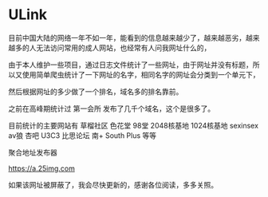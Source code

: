 # ULink


目前中国大陆的网络一年不如一年，能看到的信息越来越少了，越来越恶劣，越来越多的人无法访问常用的成人网站，也经常有人问我网址什么的，

由于本人维护一些项目，通过日志文件统计了一些网址，由于网址并没有标题，所以又使用简单爬虫统计了一下网址的名字，相同名字的网址会分类到一个单元下，

然后根据网址的多少做了一个排名，域名多的排名靠前。


之前在高峰期统计过 第一会所 发布了几千个域名，这个是很多了。

目前统计的主要网站有 草榴社区 色花堂 98堂 2048核基地 1024核基地 sexinsex av狼 杏吧 U3C3 比思论坛 南+ South Plus 等等



聚合地址发布器

https://a.25img.com

如果该网址被屏蔽了，我会尽快更新的，感谢各位阅读，多多关照。


